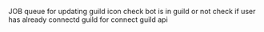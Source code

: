 JOB queue for updating guild icon
check bot is in guild or not
check if user has already connectd guild for connect guild api